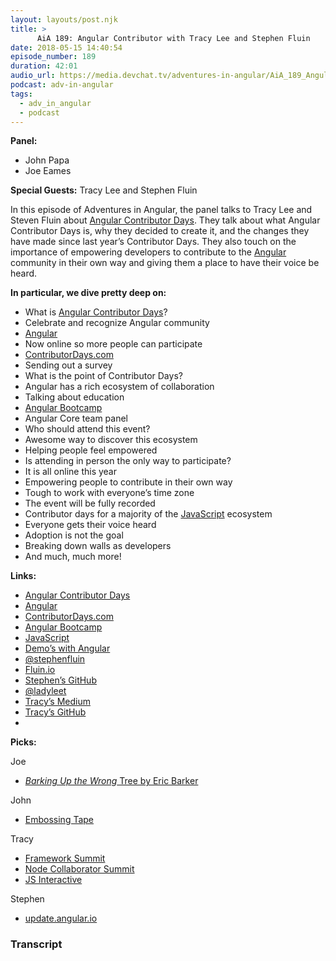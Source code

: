 ```yaml
---
layout: layouts/post.njk
title: >
      AiA 189: Angular Contributor with Tracy Lee and Stephen Fluin
date: 2018-05-15 14:40:54
episode_number: 189
duration: 42:01
audio_url: https://media.devchat.tv/adventures-in-angular/AiA_189_Angular_Contributor_Days_with_Tracy_Lee.mp3
podcast: adv-in-angular
tags: 
  - adv_in_angular
  - podcast
---
```


 **Panel:**

- John Papa
- Joe Eames

**Special Guests:** Tracy Lee and Stephen Fluin

In this episode of Adventures in Angular, the panel talks to Tracy Lee and Steven Fluin about [Angular Contributor Days](https://www.contributordays.com/contributor-days/angular). They talk about what Angular Contributor Days is, why they decided to create it, and the changes they have made since last year’s Contributor Days. They also touch on the importance of empowering developers to contribute to the [Angular](https://angular.io/) community in their own way and giving them a place to have their voice be heard.

**In particular, we dive pretty deep on:**

- What is [Angular Contributor Days](https://www.contributordays.com/contributor-days/angular)?
- Celebrate and recognize Angular community
- [Angular](https://angular.io/)
- Now online so more people can participate
- [ContributorDays.com](https://www.contributordays.com/)
- Sending out a survey
- What is the point of Contributor Days?
- Angular has a rich ecosystem of collaboration
- Talking about education
- [Angular Bootcamp](https://angularbootcamp.com/)
- Angular Core team panel
- Who should attend this event?
- Awesome way to discover this ecosystem
- Helping people feel empowered
- Is attending in person the only way to participate?
- It is all online this year
- Empowering people to contribute in their own way
- Tough to work with everyone’s time zone
- The event will be fully recorded
- Contributor days for a majority of the [JavaScript](https://www.javascript.com/) ecosystem
- Everyone gets their voice heard
- Adoption is not the goal
- Breaking down walls as developers
- And much, much more!

**Links:&nbsp;**

- [Angular Contributor Days](https://www.contributordays.com/contributor-days/angular)
- [Angular](https://angular.io/)
- [ContributorDays.com](https://www.contributordays.com/)
- [Angular Bootcamp](https://angularbootcamp.com/)
- [JavaScript](https://www.javascript.com/)
- [Demo’s with Angular](https://www.youtube.com/channel/UCYFd7Qy93YP7gPERnxP545A)
- [@stephenfluin](https://twitter.com/stephenfluin?ref_src=twsrc%255Egoogle%257Ctwcamp%255Eserp%257Ctwgr%255Eauthor)
- [Fluin.io](https://fluin.io/)
- [Stephen’s GitHub](https://github.com/StephenFluin)
- [@ladyleet](https://twitter.com/ladyleet?lang=en)
- [Tracy’s Medium](https://medium.com/@ladyleet)
- [Tracy’s GitHub](https://github.com/ladyleet)
- 

**Picks:**

Joe

- [_Barking Up the Wrong_ Tree by Eric Barker](https://www.amazon.com/Barking-Wrong-Tree-Surprising-Everything/dp/0062416049)

John

- [Embossing Tape](https://www.amazon.com/DYMO-1741671-Embossing-Green-8-Inch/dp/B0091067DO/ref=sr_1_6?ie=UTF8&qid=1525292480&sr=8-6&keywords=embossed+label+maker)

Tracy

- [Framework Summit](https://www.frameworksummit.com/)
- [Node Collaborator Summit](https://github.com/nodejs/summit)
- [JS Interactive](https://events.linuxfoundation.org/events/js-interactive-2018/)

Stephen

- [update.angular.io](https://update.angular.io/)


### Transcript


